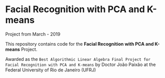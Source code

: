 # Facial Recognition with PCA and K-means

Project from March - 2019 

This repository contains code for the **Facial Recognition with PCA and K-means** Project.

Awarded as the `Best Algorithmic Linear Algebra Final Project for Facial Recognition with PCA and K-means` by Doctor João Paixão at the Federal University of Rio de Janeiro (UFRJ)
